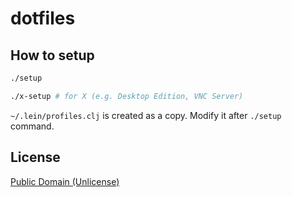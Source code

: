 # dotfiles

## How to setup

```sh
./setup

./x-setup # for X (e.g. Desktop Edition, VNC Server)
```

`~/.lein/profiles.clj` is created as a copy. Modify it after `./setup` command.

## License

[Public Domain (Unlicense)](http://choosealicense.com/licenses/public-domain/)

